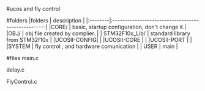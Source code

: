 #ucos and fly control

#folders
|folders   |                description                          |
|:--------|:---------------------------------------------------|
|CORE/     |      basic, startup configuration,  don't change it.|
|OBJ/      |     obj file created by complier.                  |
| STM32F10x_Lib/ |  standard library from STM32f10x             |
|UCOSII-CONFIG|                 |
|UCOSII-CORE  |                 |
|UCOSII-PORT  |                 |
|SYSTEM       |  fly control , and hardware comunication        |
| USER        |                main                             |



#files
main.c

delay.c

FlyControl.c





